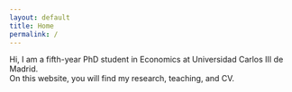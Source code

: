 ```yaml
---
layout: default
title: Home
permalink: /
---
```


Hi, I am a fifth-year PhD student in Economics at Universidad Carlos III de Madrid.  
On this website, you will find my research, teaching, and CV. 
